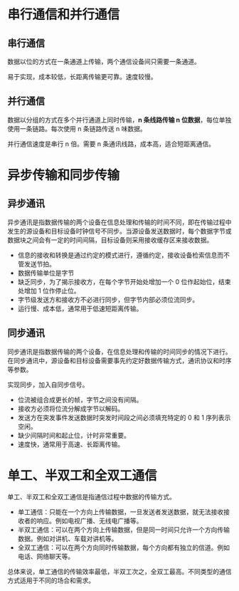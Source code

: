 # 串行通信和并行通信

## 串行通信

数据以位的方式在一条通道上传输，两个通信设备间只需要一条通道。

易于实现，成本较低，长距离传输更可靠。速度较慢。

## 并行通信

数据以分组的方式在多个并行通道上同时传输，**n 条线路传输 n 位数据**，每位单独使用一条链路。每次使用 n 条链路传送 n 味数据。

并行通信速度是串行 n 倍。需要 n 条通讯线路，成本高，适合短距离通信。

# 异步传输和同步传输

## 异步通讯

异步通讯是指数据传输的两个设备在信息处理和传输的时间不同，即在传输过程中发生的源设备和目标设备时钟信号不同步。当源设备发送数据时，每个数据字节或数据块之间会有一定的时间间隔，目标设备则采用接收缓存区来接收数据。

- 信息的接收和转换是通过约定的模式进行，遵循约定，接收设备检索信息而不管发送节拍。
- 数据传输单位是字节
- 缺乏同步，为了揭示接收方，在每个字节开始处增加一个 0 位作起始位，结束处增加 1 位作停止位。
- 字节级发送方和接收方不必进行同步，但字节内部必须位流同步。
- 运行慢、成本低，通常用于低速短距离传输。

## 同步通讯

同步通讯是指数据传输的两个设备，在信息处理和传输的时间同步的情况下进行。在同步通讯中，源设备和目标设备需要事先约定好数据传输方式，通讯协议和时序等参数。

实现同步，加入自同步信号。

- 位流被组合成更长的帧，字节之间没有间隔。
- 接收方必须将位流分解成字节以解码。
- 发送方在突发事件发送数据时突发时间段之间必须填充特定的 0 和 1 序列表示空闲。
- 缺少间隔时间和起止位，计时非常重要。
- 速度快，通常用于高速、长距离传输。

# 单工、半双工和全双工通信

单工、半双工和全双工通信是指通信过程中数据的传输方式。

- 单工通信：只能在一个方向上传输数据，一旦发送者发送数据，就无法接收接收者的响应。例如电视广播、无线电广播等。
- 半双工通信：可以在两个方向上传输数据，但是同一时间只允许一个方向传输数据。例如对讲机、车载对讲机等。
- 全双工通信：可以在两个方向同时传输数据，每个方向都有独立的信道。例如电话、网络聊天等。

总体来说，单工通信的传输效率最低，半双工次之，全双工最高。不同类型的通信方式适用于不同的场合和需求。

